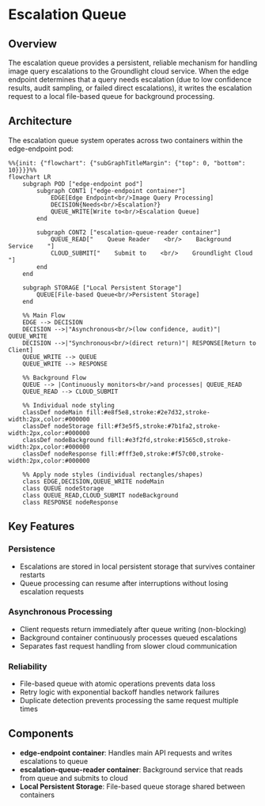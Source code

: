 # Escalation Queue

## Overview

The escalation queue provides a persistent, reliable mechanism for handling image query escalations to the Groundlight cloud service. When the edge endpoint determines that a query needs escalation (due to low confidence results, audit sampling, or failed direct escalations), it writes the escalation request to a local file-based queue for background processing.

## Architecture

The escalation queue system operates across two containers within the edge-endpoint pod:

```mermaid
%%{init: {"flowchart": {"subGraphTitleMargin": {"top": 0, "bottom": 10}}}}%%
flowchart LR
    subgraph POD ["edge-endpoint pod"]
        subgraph CONT1 ["edge-endpoint container"]
            EDGE[Edge Endpoint<br/>Image Query Processing]
            DECISION{Needs<br/>Escalation?}
            QUEUE_WRITE[Write to<br/>Escalation Queue]
        end
        
        subgraph CONT2 ["escalation-queue-reader container"]
            QUEUE_READ["    Queue Reader    <br/>    Background Service    "]
            CLOUD_SUBMIT["    Submit to    <br/>    Groundlight Cloud    "]
        end
    end
    
    subgraph STORAGE ["Local Persistent Storage"]
        QUEUE[File-based Queue<br/>Persistent Storage]
    end
    
    %% Main Flow
    EDGE --> DECISION
    DECISION -->|"Asynchronous<br/>(low confidence, audit)"| QUEUE_WRITE
    DECISION -->|"Synchronous<br/>(direct return)"| RESPONSE[Return to Client]
    QUEUE_WRITE --> QUEUE
    QUEUE_WRITE --> RESPONSE
    
    %% Background Flow
    QUEUE --> |Continuously monitors<br/>and processes| QUEUE_READ
    QUEUE_READ --> CLOUD_SUBMIT
    
    %% Individual node styling
    classDef nodeMain fill:#e8f5e8,stroke:#2e7d32,stroke-width:2px,color:#000000
    classDef nodeStorage fill:#f3e5f5,stroke:#7b1fa2,stroke-width:2px,color:#000000
    classDef nodeBackground fill:#e3f2fd,stroke:#1565c0,stroke-width:2px,color:#000000
    classDef nodeResponse fill:#fff3e0,stroke:#f57c00,stroke-width:2px,color:#000000
    
    %% Apply node styles (individual rectangles/shapes)
    class EDGE,DECISION,QUEUE_WRITE nodeMain
    class QUEUE nodeStorage
    class QUEUE_READ,CLOUD_SUBMIT nodeBackground
    class RESPONSE nodeResponse
```

## Key Features

### Persistence
- Escalations are stored in local persistent storage that survives container restarts
- Queue processing can resume after interruptions without losing escalation requests

### Asynchronous Processing
- Client requests return immediately after queue writing (non-blocking)
- Background container continuously processes queued escalations
- Separates fast request handling from slower cloud communication

### Reliability
- File-based queue with atomic operations prevents data loss
- Retry logic with exponential backoff handles network failures
- Duplicate detection prevents processing the same request multiple times

## Components

- **edge-endpoint container**: Handles main API requests and writes escalations to queue
- **escalation-queue-reader container**: Background service that reads from queue and submits to cloud
- **Local Persistent Storage**: File-based queue storage shared between containers
